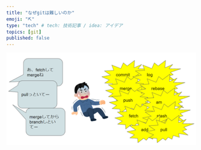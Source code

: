 ```yaml
---
title: "なぜgitは難しいのか"
emoji: "⛏"
type: "tech" # tech: 技術記事 / idea: アイデア
topics: [git]
published: false
---
```


![afraid_of_git](./image_why-git-is-so-difficult/afraid_of_git.png "abc")

